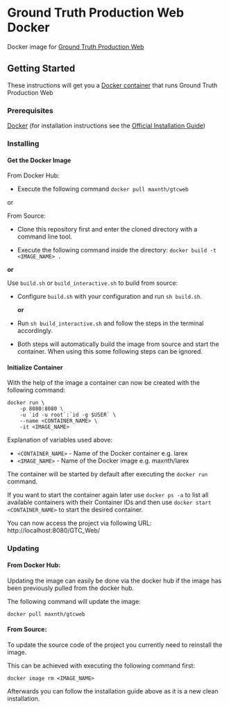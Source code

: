 # Ground Truth Production Web Docker
Docker image for [Ground Truth Production Web](https://github.com/OCR4all/ground_truth_production)

## Getting Started

These instructions will get you a [Docker container](https://www.docker.com/what-container) that runs Ground Truth Production Web

### Prerequisites

[Docker](https://www.docker.com) (for installation instructions see the [Official Installation Guide](https://docs.docker.com/install/))

### Installing

#### Get the Docker Image
From Docker Hub:
* Execute the following command ```docker pull maxnth/gtcweb```

or

From Source:
* Clone this repository first and enter the cloned directory with a command line tool.

* Execute the following command inside the directory: ``` docker build -t <IMAGE_NAME> . ``` 

__or__

Use `build.sh` or `build_interactive.sh` to build from source:
* Configure `build.sh` with your configuration and run `sh build.sh`.

    __or__

* Run `sh build_interactive.sh` and follow the steps in the terminal accordingly.
* Both steps will automatically build the image from source and start the container. When using this some following steps can be ignored.

#### Initialize Container
With the help of the image a container can now be created with the following command:
```
docker run \
    -p 8080:8080 \
    -u `id -u root`:`id -g $USER` \
    --name <CONTAINER_NAME> \
    -it <IMAGE_NAME>
```

Explanation of variables used above:
* `<CONTAINER_NAME>` - Name of the Docker container e.g. larex
* `<IMAGE_NAME>` - Name of the Docker image e.g. maxnth/larex

The container will be started by default after executing the `docker run` command.

If you want to start the container again later use `docker ps -a` to list all available containers with their Container IDs and then use `docker start <CONTAINER_NAME>` to start the desired container.

You can now access the project via following URL: http://localhost:8080/GTC_Web/

### Updating
#### From Docker Hub:

Updating the image can easily be done via the docker hub if the image has been previously pulled from the docker hub.

The following command will update the image:
```
docker pull maxnth/gtcweb
```

#### From Source:

To update the source code of the project you currently need to reinstall the image.

This can be achieved with executing the following command first:
```
docker image rm <IMAGE_NAME>
```
Afterwards you can follow the installation guide above as it is a new clean installation.
